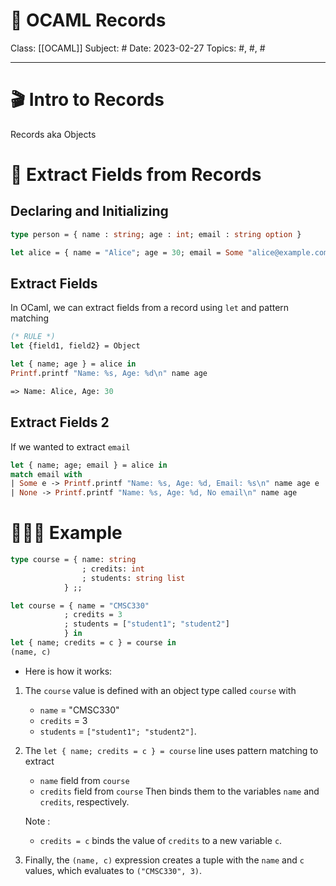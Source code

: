 # 🐫 OCAML Records
Class: [[OCAML]]
Subject: #
Date: 2023-02-27
Topics: #, #, # 

---

# 🎬 Intro to Records
Records aka Objects

# 🔎 Extract Fields from Records

## Declaring and Initializing
```ocaml
type person = { name : string; age : int; email : string option }

let alice = { name = "Alice"; age = 30; email = Some "alice@example.com" }
```

## Extract Fields
In OCaml, we can extract fields from a record using `let` and pattern matching
```ocaml
(* RULE *)
let {field1, field2} = Object
```

```ocaml
let { name; age } = alice in
Printf.printf "Name: %s, Age: %d\n" name age

=> Name: Alice, Age: 30

```
## Extract Fields 2
If we wanted to extract `email`
```ocaml
let { name; age; email } = alice in
match email with
| Some e -> Printf.printf "Name: %s, Age: %d, Email: %s\n" name age e
| None -> Printf.printf "Name: %s, Age: %d, No email\n" name age

```

# 🧑🏻‍💻 Example
```ocaml
type course = { name: string
				; credits: int
				; students: string list 
			} ;;

let course = { name = "CMSC330"
			; credits = 3
			; students = ["student1"; "student2"] 
			} in
let { name; credits = c } = course in 
(name, c)
```

- Here is how it works:
1.  The `course` value is defined with an object type called `course` with
	- `name` = "CMSC330" 
	- `credits` = 3
	- `students` = `["student1"; "student2"]`.

3.  The `let { name; credits = c } = course` line uses pattern matching to extract
	- `name` field from `course`
	- `credits` field from `course`
	 Then binds them to the variables `name` and `credits`, respectively. 
	 
	 Note :
	- `credits = c` binds the value of `credits` to a new variable `c`.

5.  Finally, the `(name, c)` expression creates a tuple with the `name` and `c` values, which evaluates to `("CMSC330", 3)`.